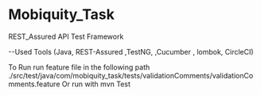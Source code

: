 # Mobiquity_Task
REST_Assured API Test Framework

--Used Tools
(Java, REST-Assured ,TestNG, ,Cucumber , lombok,  CircleCI)

To Run 
 run feature file in the following path ./src/test/java/com/mobiquity_task/tests/validationComments/validationComments.feature
 Or
 run with mvn Test
 
 

